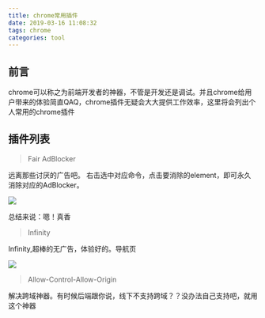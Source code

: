 ```yaml
---
title: chrome常用插件
date: 2019-03-16 11:08:32
tags: chrome
categories: tool
---
```



## 前言

chrome可以称之为前端开发者的神器，不管是开发还是调试。并且chrome给用户带来的体验简直QAQ，chrome插件无疑会大大提供工作效率，这里将会列出个人常用的chrome插件

<div><!-- more--></div>

## 插件列表

> Fair AdBlocker

远离那些讨厌的广告吧。
右击选中对应命令，点击要消除的element，即可永久消除对应的AdBlocker。

![](https://s10.mogucdn.com/mlcdn/c45406/190316_2a13j39fgc4a8l7db14kh8438jekg_648x398.png)

总结来说：嗯！真香


> Infinity

Infinity,超棒的无广告，体验好的。导航页

![](https://s10.mogucdn.com/mlcdn/c45406/190316_0l5glj75lb0b6fb6hdf727ea1ij7f_1235x860.png)

> Allow-Control-Allow-Origin

解决跨域神器。有时候后端跟你说，线下不支持跨域？？没办法自己支持吧，就用这个神器

